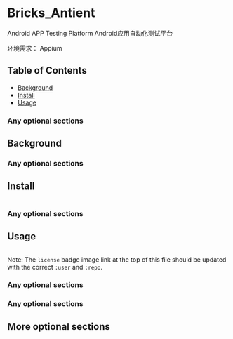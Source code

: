 # Bricks_Antient
Android APP Testing Platform
Android应用自动化测试平台

环境需求：
Appium


## Table of Contents

- [Background](#background)
- [Install](#install)
- [Usage](#usage)



### Any optional sections

## Background

### Any optional sections

## Install



```
```

### Any optional sections

## Usage

```
```

Note: The `license` badge image link at the top of this file should be updated with the correct `:user` and `:repo`.

### Any optional sections



### Any optional sections

## More optional sections


